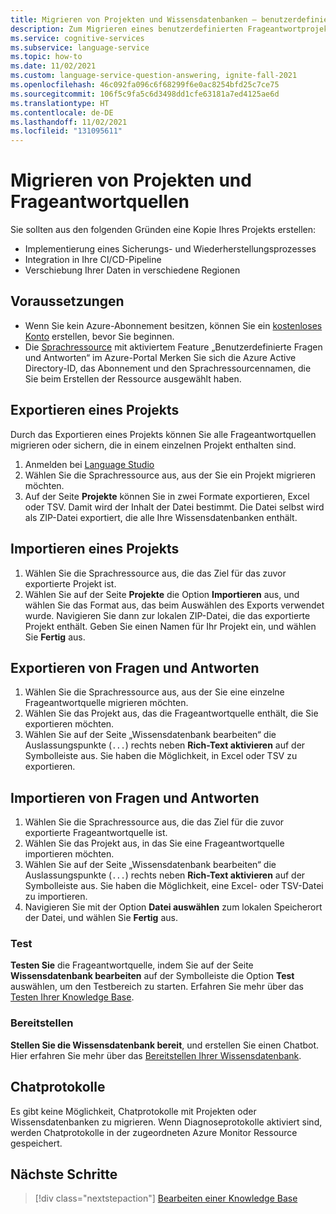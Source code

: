 ```yaml
---
title: Migrieren von Projekten und Wissensdatenbanken – benutzerdefinierte Fragen und Antworten
description: Zum Migrieren eines benutzerdefinierten Frageantwortprojekts muss ein Projekt aus einer Ressource exportiert und dann in eine andere importiert werden.
ms.service: cognitive-services
ms.subservice: language-service
ms.topic: how-to
ms.date: 11/02/2021
ms.custom: language-service-question-answering, ignite-fall-2021
ms.openlocfilehash: 46c092fa096c6f68299f6e0ac8254bfd25c7ce75
ms.sourcegitcommit: 106f5c9fa5c6d3498dd1cfe63181a7ed4125ae6d
ms.translationtype: HT
ms.contentlocale: de-DE
ms.lasthandoff: 11/02/2021
ms.locfileid: "131095611"
---
```

# <a name="migrate-projects-and-question-answer-sources"></a>Migrieren von Projekten und Frageantwortquellen

Sie sollten aus den folgenden Gründen eine Kopie Ihres Projekts erstellen:

* Implementierung eines Sicherungs- und Wiederherstellungsprozesses
* Integration in Ihre CI/CD-Pipeline
* Verschiebung Ihrer Daten in verschiedene Regionen

## <a name="prerequisites"></a>Voraussetzungen

* Wenn Sie kein Azure-Abonnement besitzen, können Sie ein [kostenloses Konto](https://azure.microsoft.com/free/cognitive-services/) erstellen, bevor Sie beginnen.
* Die [Sprachressource](https://aka.ms/create-language-resource) mit aktiviertem Feature „Benutzerdefinierte Fragen und Antworten“ im Azure-Portal Merken Sie sich die Azure Active Directory-ID, das Abonnement und den Sprachressourcennamen, die Sie beim Erstellen der Ressource ausgewählt haben.

## <a name="export-a-project"></a>Exportieren eines Projekts

Durch das Exportieren eines Projekts können Sie alle Frageantwortquellen migrieren oder sichern, die in einem einzelnen Projekt enthalten sind.

1. Anmelden bei [Language Studio](https://language.azure.com/)
1. Wählen Sie die Sprachressource aus, aus der Sie ein Projekt migrieren möchten.
1. Auf der Seite **Projekte** können Sie in zwei Formate exportieren, Excel oder TSV. Damit wird der Inhalt der Datei bestimmt. Die Datei selbst wird als ZIP-Datei exportiert, die alle Ihre Wissensdatenbanken enthält.

## <a name="import-a-project"></a>Importieren eines Projekts  

1. Wählen Sie die Sprachressource aus, die das Ziel für das zuvor exportierte Projekt ist.
1. Wählen Sie auf der Seite **Projekte** die Option **Importieren** aus, und wählen Sie das Format aus, das beim Auswählen des Exports verwendet wurde. Navigieren Sie dann zur lokalen ZIP-Datei, die das exportierte Projekt enthält. Geben Sie einen Namen für Ihr Projekt ein, und wählen Sie **Fertig** aus.

## <a name="export-question-and-answers"></a>Exportieren von Fragen und Antworten

1. Wählen Sie die Sprachressource aus, aus der Sie eine einzelne Frageantwortquelle migrieren möchten.
1. Wählen Sie das Projekt aus, das die Frageantwortquelle enthält, die Sie exportieren möchten.
1. Wählen Sie auf der Seite „Wissensdatenbank bearbeiten“ die Auslassungspunkte (`...`) rechts neben **Rich-Text aktivieren** auf der Symbolleiste aus. Sie haben die Möglichkeit, in Excel oder TSV zu exportieren.

## <a name="import-question-and-answers"></a>Importieren von Fragen und Antworten

1. Wählen Sie die Sprachressource aus, die das Ziel für die zuvor exportierte Frageantwortquelle ist.
1. Wählen Sie das Projekt aus, in das Sie eine Frageantwortquelle importieren möchten.
1. Wählen Sie auf der Seite „Wissensdatenbank bearbeiten“ die Auslassungspunkte (`...`) rechts neben **Rich-Text aktivieren** auf der Symbolleiste aus. Sie haben die Möglichkeit, eine Excel- oder TSV-Datei zu importieren.
1. Navigieren Sie mit der Option **Datei auswählen** zum lokalen Speicherort der Datei, und wählen Sie **Fertig** aus.

<!-- TODO: Replace Link-->
### <a name="test"></a>Test

**Testen Sie** die Frageantwortquelle, indem Sie auf der Seite **Wissensdatenbank bearbeiten** auf der Symbolleiste die Option **Test** auswählen, um den Testbereich zu starten. Erfahren Sie mehr über das [Testen Ihrer Knowledge Base](../../../qnamaker/How-To/test-knowledge-base.md).

### <a name="deploy"></a>Bereitstellen

<!-- TODO: Replace Link-->
**Stellen Sie die Wissensdatenbank bereit**, und erstellen Sie einen Chatbot. Hier erfahren Sie mehr über das [Bereitstellen Ihrer Wissensdatenbank](../../../qnamaker/Quickstarts/create-publish-knowledge-base.md#publish-the-knowledge-base).

## <a name="chat-logs"></a>Chatprotokolle

Es gibt keine Möglichkeit, Chatprotokolle mit Projekten oder Wissensdatenbanken zu migrieren. Wenn Diagnoseprotokolle aktiviert sind, werden Chatprotokolle in der zugeordneten Azure Monitor Ressource gespeichert.

## <a name="next-steps"></a>Nächste Schritte

<!-- TODO: Replace Link-->
> [!div class="nextstepaction"]
> [Bearbeiten einer Knowledge Base](../../../qnamaker/How-To/edit-knowledge-base.md)
